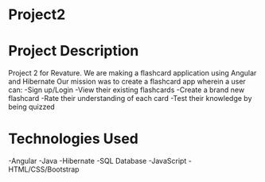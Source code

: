 # Project2
# Project Description
Project 2 for Revature. We are making a flashcard application using Angular and Hibernate
Our mission was to create a flashcard app wherein a user can: 
-Sign up/Login
-View their existing flashcards
-Create a brand new flashcard
-Rate their understanding of each card
-Test their knowledge by being quizzed
# Technologies Used
-Angular
-Java
-Hibernate
-SQL Database
-JavaScript
-HTML/CSS/Bootstrap

